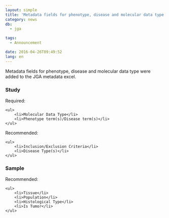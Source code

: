 ```yaml
---
layout: simple
title: 'Metadata fields for phenotype, disease and molecular data type were added'
category: news
db:
  - jga

tags:
  - Announcement

date: 2016-04-26T09:49:52
lang: en
---
```


<p>Metadata fields for phenotype, disease and molecular data type were added to the JGA metadata excel.</p>

<h3>Study</h3>Required:<div class="sub_index">

    <ul>
        <li>Molecular Data Type</li>
        <li>Phenotype term(s)/Disease term(s)</li>
    </ul>
</div>Recommended:<div class="sub_index">

    <ul>
        <li>Inclusion/Exclusion Criteria</li>
        <li>Disease Type(s)</li>
    </ul>
</div>

<h3>Sample</h3>Recommended:<div class="sub_index">

    <ul>
        <li>Tissue</li>
        <li>Population</li>
        <li>Histological Type</li>
        <li>Is Tumor</li>
    </ul>
</div>
